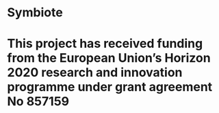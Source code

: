 # Symbiote
# This project has received funding from the European Union’s Horizon 2020 research and innovation programme under grant agreement No 857159
